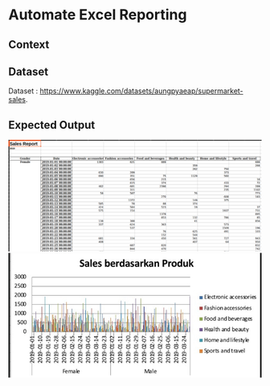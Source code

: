 # Automate Excel Reporting

## Context



## Dataset
Dataset :
https://www.kaggle.com/datasets/aungpyaeap/supermarket-sales. 

## Expected Output
![Getting Started](images/output3.png)
![Getting Started](images/output4.png)

